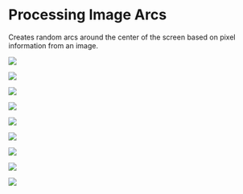 # Processing Image Arcs

Creates random arcs around the center of the screen based on pixel information from an image.

![](docs/2018-5-25-13-37-56-arcs.jpg)

![](docs/2018-5-25-13-40-0-arcs.jpg)

![](docs/2018-5-25-13-40-13-arcs.jpg)

![](docs/2018-5-25-13-41-58-arcs.jpg)

![](docs/2018-5-25-13-42-12-arcs.jpg)

![](docs/2018-5-25-13-44-35-arcs.jpg)

![](docs/2018-5-25-13-45-29-arcs.jpg)

![](docs/2018-5-25-13-46-10-arcs.jpg)

![](docs/2018-5-25-13-46-36-arcs.jpg)
